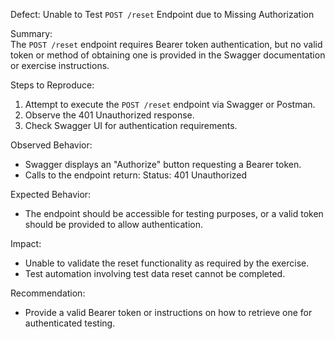 Defect: Unable to Test `POST /reset` Endpoint due to Missing Authorization

Summary:  
The `POST /reset` endpoint requires Bearer token authentication, but no valid token or method of obtaining one is provided in the Swagger documentation or exercise instructions.

Steps to Reproduce:  
1. Attempt to execute the `POST /reset` endpoint via Swagger or Postman.
2. Observe the 401 Unauthorized response.
3. Check Swagger UI for authentication requirements.

Observed Behavior:  
- Swagger displays an "Authorize" button requesting a Bearer token.
- Calls to the endpoint return: Status: 401 Unauthorized

Expected Behavior:  
- The endpoint should be accessible for testing purposes, or a valid token should be provided to allow authentication.

Impact:  
- Unable to validate the reset functionality as required by the exercise.
- Test automation involving test data reset cannot be completed.

Recommendation:  
- Provide a valid Bearer token or instructions on how to retrieve one for authenticated testing.

